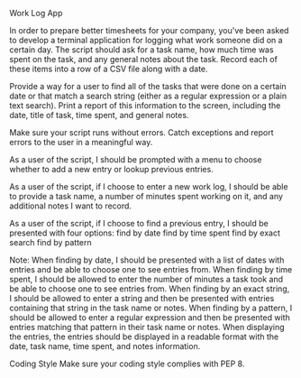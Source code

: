 Work Log App

In order to prepare better timesheets for your company, 
you've been asked to develop a terminal application for logging what work someone did on a certain day. 
The script should ask for a task name, how much time was spent on the task, and any general notes about the task. 
Record each of these items into a row of a CSV file along with a date.

Provide a way for a user to find all of the tasks that were done on a certain date or that match a search string 
(either as a regular expression or a plain text search). 
Print a report of this information to the screen, including the date, title of task, time spent, and general notes.

Make sure your script runs without errors. Catch exceptions and report errors to the user in a meaningful way.

As a user of the script, I should be prompted with a menu to choose whether to add a new entry or lookup previous entries.

As a user of the script, if I choose to enter a new work log, I should be able to provide a task name, 
a number of minutes spent working on it, and any additional notes I want to record.

As a user of the script, if I choose to find a previous entry, I should be presented with four options:
find by date
find by time spent
find by exact search
find by pattern

Note:
When finding by date, I should be presented with a list of dates with entries and be able to choose one to see entries from.
When finding by time spent, I should be allowed to enter the number of minutes a task took and be able to choose one 
to see entries from.
When finding by an exact string, I should be allowed to enter a string and then be presented with entries containing 
that string in the task name or notes.
When finding by a pattern, I should be allowed to enter a regular expression and then be presented with entries 
matching that pattern in their task name or notes.
When displaying the entries, the entries should be displayed in a readable format with the date, task name, time spent, 
and notes information.

Coding Style
Make sure your coding style complies with PEP 8.
